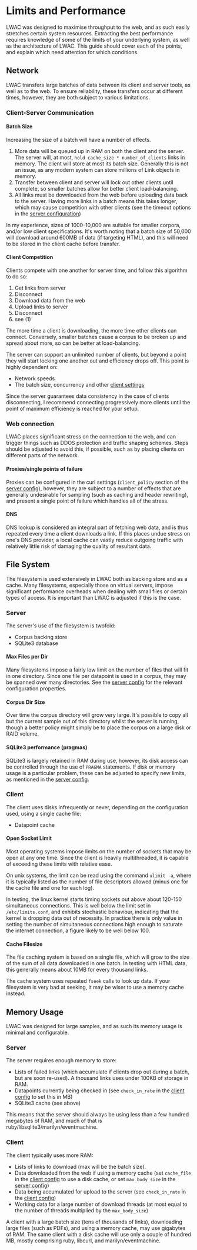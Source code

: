 Limits and Performance
======================
LWAC was designed to maximise throughput to the web, and as such easily stretches certain system resources.  Extracting the best performance requires knowledge of some of the limits of your underlying system, as well as the architecture of LWAC.  This guide should cover each of the points, and explain which need attention for which conditions.


Network
-------
LWAC transfers large batches of data between its client and server tools, as well as to the web.  To ensure reliability, these transfers occur at different times, however, they are both subject to various limitations.


### Client-Server Communication

#### Batch Size
Increasing the size of a batch will have a number of effects.

 1. More data will be queued up in RAM on both the client and the server.  The server will, at most, `hold cache_size * number_of_clients` links in memory.  The client will store at most its batch size.  Generally this is not an issue, as any modern system can store millions of Link objects in memory.
 2. Transfer between client and server will lock out other clients until complete, so smaller batches allow for better client load-balancing.
 3. All links must be downloaded from the web before uploading data back to the server.  Having more links in a batch means this takes longer, which may cause competition with other clients (see the timeout options in the [server configuration](server_config.html))

In my experience, sizes of 1000-10,000 are suitable for smaller corpora, and/or low client specifications.  It's worth noting that a batch size of 50,000 will download around 600MB of data (if targeting HTML), and this will need to be stored in the client cache before transfer.


#### Client Competition
Clients compete with one another for server time, and follow this algorithm to do so:

 1. Get links from server 
 2. Disconnect
 3. Download data from the web
 4. Upload links to server
 5. Disconnect
 6. see (1)

The more time a client is downloading, the more time other clients can connect.  Conversely, smaller batches cause a corpus to be broken up and spread about more, so can be better at load-balancing.

The server can support an unlimited number of clients, but beyond a point they will start locking one another out and efficiency drops off.  This point is highly dependent on:
  
  * Network speeds
  * The batch size, concurrency and other [client settings](client_config.html)

Since the server guarantees data consistency in the case of clients disconnecting, I recommend connecting progressively more clients until the point of maximum efficiency is reached for your setup.


### Web connection
LWAC places significant stress on the connection to the web, and can trigger things such as DDOS protection and traffic shaping schemes.  Steps should be adjusted to avoid this, if possible, such as by placing clients on different parts of the network.


#### Proxies/single points of failure
Proxies can be configured in the curl settings (`client_policy` section of the [server config](server_config.html)), however, they are subject to a number of effects that are generally undesirable for sampling (such as caching and header rewriting), and present a single point of failure which handles all of the stress.

#### DNS
DNS lookup is considered an integral part of fetching web data, and is thus repeated every time a client downloads a link.  If this places undue stress on one's DNS provider, a local cache can vastly reduce outgoing traffic with relatively little risk of damaging the quality of resultant data.



File System
-----------
The filesystem is used extensively in LWAC both as backing store and as a cache.  Many filesystems, especially those on virtual servers, impose significant performance overheads when dealing with small files or certain types of access.  It is important than LWAC is adjusted if this is the case.

### Server
The server's use of the filesystem is twofold:

 * Corpus backing store
 * SQLite3 database

#### Max Files per Dir
Many filesystems impose a fairly low limit on the number of files that will fit in one directory.  Since one file per datapoint is used in a corpus, they may be spanned over many directories.  See the [server config](server_config.html) for the relevant configuration properties.

#### Corpus Dir Size
Over time the corpus directory will grow very large.  It's possible to copy all but the current sample out of this directory whilst the server is running, though a better policy might simply be to place the corpus on a large disk or RAID volume.


#### SQLite3 performance (pragmas)
SQLite3 is largely retained in RAM during use, however, its disk access can be controlled through the use of `PRAGMA` statements.  If disk or memory usage is a particular problem, these can be adjusted to specify new limits, as mentioned in the [server config](server_config.html).

### Client
The client uses disks infrequently or never, depending on the configuration used, using a single cache file:
 
 * Datapoint cache

#### Open Socket Limit
Most operating systems impose limits on the number of sockets that may be open at any one time.  Since the client is heavily multithreaded, it is capable of exceeding these limits with relative ease.

On unix systems, the limit can be read using the command `ulimit -a`, where it is typically listed as the number of file descriptors allowed (minus one for the cache file and one for each log).

In testing, the linux kernel starts timing sockets out above about 120-150 simultaneous connections.  This is well below the limit set in `/etc/limits.conf`, and exhibits stochastic behaviour, indicating that the kernel is dropping data out of necessity.  In practice there is only value in setting the number of simultaneous connections high enough to saturate the internet connection, a figure likely to be well below 100.

#### Cache Filesize
The file caching system is based on a single file, which will grow to the size of the sum of all data downloaded in one batch.  In testing with HTML data, this generally means about 10MB for every thousand links.

The cache system uses repeated `fseek` calls to look up data.  If your filesystem is very bad at seeking, it may be wiser to use a memory cache instead.

Memory Usage
------------
LWAC was designed for large samples, and as such its memory usage is minimal and configurable.

### Server
The server requires enough memory to store:

 * Lists of failed links (which accumulate if clients drop out during a batch, but are soon re-used).  A thousand links uses under 100KB of storage in RAM.
 * Datapoints currently being checked in (see `check_in_rate` in the [client config](client_config.html) to set this in MB)
 * SQLite3 cache (see above)

This means that the server should always be using less than a few hundred megabytes of RAM, and much of that is ruby/libsqlite3/marilyn/eventmachine.

### Client
The client typically uses more RAM:

 * Lists of links to download (max will be the batch size).
 * Data downloaded from the web if using a memory cache (set `cache_file` in the [client config](client_config.html) to use a disk cache, or set `max_body_size` in the [server config](server_config.html))
 * Data being accumulated for upload to the server (see `check_in_rate` in the [client config](client_config.html))
 * Working data for a large number of download threads (at most equal to the number of threads multiplied by the `max_body_size`)

A client with a large batch size (tens of thousands of links), downloading large files (such as PDFs), and using a memory cache, may use gigabytes of RAM.  The same client with a disk cache will use only a couple of hundred MB, mostly comprising ruby, libcurl, and marilyn/eventmachine.
